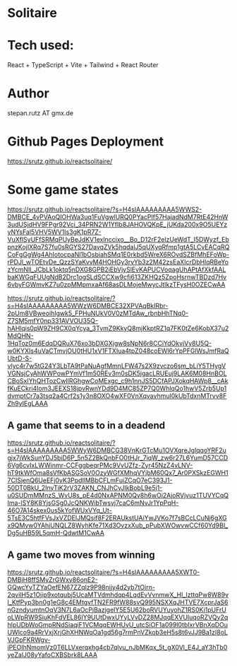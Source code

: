 
# Solitaire

# Tech used:

React + TypeScript + Vite + Tailwind + React Router

# Author

stepan.rutz AT gmx.de

# Github Pages Deployment

https://srutz.github.io/reactsolitaire/

# Some game states

https://srutz.github.io/reactsolitaire/?s=H4sIAAAAAAAAA5WWS2-DMBCE_4vPVAoQIOHWa3uq1FuVgwlURQ0PYacPIf57HajadNdM7RtE42HnW3udUSjdHV9FPgr92Vci_34PRN2W1YfIb8JAHOVQKpE_jUKda200x9O5UEYzyNYsFal5VHV5WV1Is3gK1pR7Z-VuXflSyUFfSRMqPUyBeJdKV1exlnccixo__Bo_D12rF2elzUeWdT_I5DWyzf_EbpnzKojIXRq7S7fu0sRGYS27DavqZVk5hqdalJ5qUXyqRfmp1gtA5LCvEACqRQCoFgGgWg4AhIotocpaNl1bOsbiahSMq1E0rkbd5WreX6ROvdSZBfMhEFoWp-rPDJl_wTOEtvDe_QzzSYaKvvM4HOHGy3rvYb3z2M42zsEaXIcrDbHlqRBeYozYcmNIl_JCbLk1oktq5nDXG8GPB2iEbVjySlEvKAPUCVoqagUhAPtAfXkfAALbaKWGqFUUgNdB2Drc1ogSLdSCCXw9cfi613ZKHQz5ZpoHsrnwTBDzd7Hv6vbyFGWmvKZ7u0zpMMpmxaAf68asDLMojeMwycJtlkzTFysH0OZECwAA



https://srutz.github.io/reactsolitaire/?s=H4sIAAAAAAAAA5WWzW6DMBCE32XPVAqBkIRbr-2pUm8VBweoihIgwk5_FPHuNUkV0V0zMTdAw_rbnbHhTNq0-Z7SM5mfY0np331AVVOU35Q-hAHlqis0pW9ZH9CX0qYcya_3TvmZ9KkyQ8mjKkptRZ1q7FK0tZe6KobX37u2MdQHN-1HqToz0m6EdqDQRuX76xo3bDXGXjgw8sNpN6r8CCiYdOkvjVy8U5Q-w0KYXIs4uVaCTmvjOU0tHU1xV1FTXIua4tpZ048coEWl6rYpPFGlWsJmfRaQUbtD-S-vlyc4r7w5tG24Y3LbTA9tPaNuAgfMmnLFW47s2X9zvczo6sm_bLiY5THygVVGNsjCyAhWWPowPYmVf1m50REv3m0sDK5jgacLRUEuj9LAK6M08HnBOLCBoSxIYhQHTozCwIlRGhgwCoMExgc_c9h1nnJS5DCfAPJXokqHAWp8__cAkfKuECkri4Iom3JEEXS18jpvRwnYDd9D4MC85ZP7Q0WhlqQo1hwV5Zrb5Up1dvmptCr7a3tsq2a4Crf2s1y3n8OXO4wXF0VnXqvavhmul0kUbTdxnMTrvv8FZh9yIEgLAAA



## A game that seems to in a deadend

https://srutz.github.io/reactsolitaire/?s=H4sIAAAAAAAAA5WWyW6DMBCG38VnKrGTcMu1OVXqreJglqqoYRF2ugjx7jWkSunYDJ5biD6P_5n5Z2BkQnbFO0tHJr_7iqW_zw6r27L6YumD57CCD6Vg6cvIxLWWinmr-CCFggbeqrPMc9VvUZfz-Zyr45NzZ4vLNV-hT9tkWfOma8sVfKbASGSoV0OzyWGfXMhqVYjbM60Qx7_Ar0PXSkzEGWH17CISjenQ6UeEFj0vK3PpdllMBbCFLmFuiZCqO7eC393J1-50DT0BkU_2InyTiK2rV3ZAKN_CNJhCyJIkBobL9e5j1-u0SUDmMMnzS_WvU8s_pE4d0NxAPNM0Qv8h6wOi2AjoRVjvuz1TUVYCqQIma-lSY8K8YjsGSg0JcQNKWibTwsvj7caC6mNvJr1YpPqH-46O7A14skex0us5kYofWUxVYq_Ut-5TsE3C5htfFVsJxVZDElJMQsif8F2ERAUkstUAiYwJVKo7f7sBCcLCuNj6gXGx9QMyw0YAhjUNQLZ8WyhKfe71Xd3OvzxXub_pPubXWOwvwCCf60Yd9BI_Dg5uHB59L5qmH-QdwtM1CwAA



## A game two moves from winning

https://srutz.github.io/reactsolitaire/?s=H4sIAAAAAAAAA5XWT0-DMBjH8ffSMyZrGWxy86onE2-GQwcYyTZYaOefEN67ZZqIz9P98nijy4d2yb7tOirn-2qvilH5z1Ojip9xotqubj5UcaMTVdmhdqp4LqdEvVvnmwX_Hl_lzttqPw8W89vl_KtfPyp3bn0g1eG8c4EMtgvfTN2FR9fW88svQ995NSXXqJHTVE7XcprJaS6nGzndyumtnOqV3N7L6aOcPjBazjgelY5E5U62boRVUYuyohZ1RS0Ki1pUFrUoLWpRW9SiuKhFdVEL86IY9UUtDwxUYyLVvDZ28MJqqEXVUIuqoRZVQy2qhlpUDbWoGmpRNdSiaqiF1VCMqqEWHUvU_utcSiOF1a099l0tbIxrVBnXqDOuUWlco9a4RrVxjXrjGhXHNWqOa1gd56g7rmPnVZkob3eH5s8t6vJJ9Ba1zI8oLVJGpFKRWgv-iPEOIhNmomVz0T6LLVxerqxhg4cb7qlvu_nJbMKqx_5t_gX0Vl_E4J_aY3hTb0yeZalJ08yYafoCXBSbrk8LAAA



